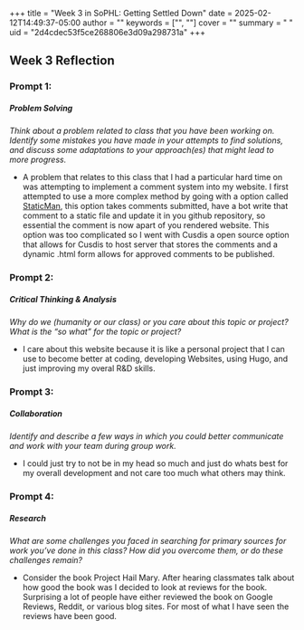 +++
title = "Week 3 in SoPHL: Getting Settled Down"
date = 2025-02-12T14:49:37-05:00
author = ""
keywords = ["", ""]
cover = ""
summary = " "
uid = "2d4cdec53f5ce268806e3d09a298731a" 
+++


## **Week 3 Reflection**  

### **Prompt 1:**  
##### Problem Solving  
*Think about a problem related to class that you have been working on. Identify some mistakes you have made in your attempts to find solutions, and discuss some adaptations to your approach(es) that might lead to more progress.*  

- A problem that relates to this class that I had a particular hard time on was attempting to implement a comment system into my website. I first attempted to use a more complex method by going with a option called [StaticMan](https://staticman.net/), this option takes comments submitted, have a bot write that comment to a static file and update it in you github repository, so essential the comment is now apart of you rendered website. This option was too complicated so I went with Cusdis a open source option that allows for Cusdis to host server that stores the comments and a dynamic .html form allows for approved comments to be published. 

### **Prompt 2:**  
##### Critical Thinking & Analysis  
*Why do we (humanity or our class) or you care about this topic or project? What is the “so what” for the topic or project?*  

- I care about this website because it is like a personal project that I can use to become better at coding, developing Websites, using Hugo, and just improving my overal R&D skills.

### **Prompt 3:**  
##### Collaboration  
*Identify and describe a few ways in which you could better communicate and work with your team during group work.*  

- I could just try to not be in my head so much and just do whats best for my overall development and not care too much what others may think.  

### **Prompt 4:**  
##### Research  
*What are some challenges you faced in searching for primary sources for work you’ve done in this class? How did you overcome them, or do these challenges remain?*  

- Consider the book Project Hail Mary. After hearing classmates talk about how good the book was I decided to look at reviews for the book. Surprising a lot of people have either reviewed the book on Google Reviews, Reddit, or various blog sites. For most of what I have seen the reviews have been good. 

